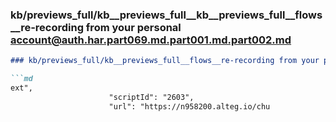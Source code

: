 ### kb/previews_full/kb__previews_full__kb__previews_full__flows__re-recording from your personal account@auth.har.part069.md.part001.md.part002.md

```md
### kb/previews_full/kb__previews_full__flows__re-recording from your personal account@auth.har.part069.md.part001.md (part 002)

```md
ext",
                      "scriptId": "2603",
                      "url": "https://n958200.alteg.io/chu
```

```

```
